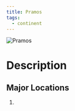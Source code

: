 ```yaml
---
title: Pramos
tags:
  - continent
---
```

<img src="../../images/pramos.webp" alt="Pramos" usemap="#pramos">  
  
<map name="pramos">
</map>

# Description

## Major Locations
1. 